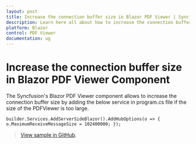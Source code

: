 ```yaml
---
layout: post
title: Increase the connection buffer size in Blazor PDF Viewer | Syncfusion
description: Learn here all about how to increase the connection buffer size in Syncfusion Blazor PDF Viewer component and more.
platform: Blazor
control: PDF Viewer
documentation: ug
---
```


# Increase the connection buffer size in Blazor PDF Viewer Component

The Syncfusion's Blazor PDF Viewer component allows to increase the connection buffer size by adding the below service in program.cs file if the size of the PDFViewer is too large.

```cshtml
builder.Services.AddServerSideBlazor().AddHubOptions(o => { o.MaximumReceiveMessageSize = 102400000; });
```

> [View sample in GitHub](https://github.com/SyncfusionExamples/blazor-pdf-viewer-examples/tree/master/Maximum%20Receive%20Message%20Size/Set%20Buffer%20limit).
